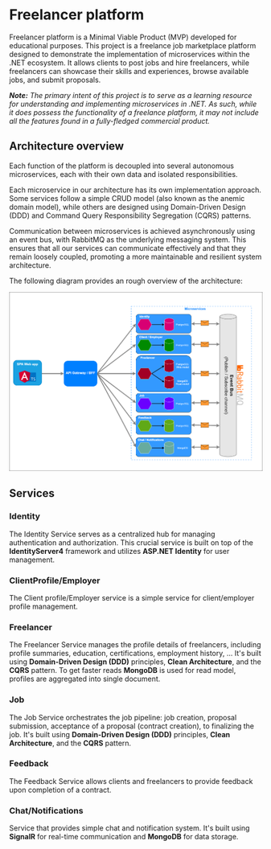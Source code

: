 # Freelancer platform
Freelancer platform is a Minimal Viable Product (MVP) developed for educational purposes. This project is a freelance job marketplace platform designed to demonstrate the implementation of microservices within the .NET ecosystem. It allows clients to post jobs and hire freelancers, while freelancers can showcase their skills and experiences, browse available jobs, and submit proposals.

<i><b>Note:</b> The primary intent of this project is to serve as a learning resource for understanding and implementing microservices in .NET. As such, while it does possess the functionality of a freelance platform, it may not include all the features found in a fully-fledged commercial product.</i>

## Architecture overview
Each function of the platform is decoupled into several autonomous microservices, each with their own data and isolated responsibilities.

Each microservice in our architecture has its own implementation approach. Some services follow a simple CRUD model (also known as the anemic domain model), while others are designed using Domain-Driven Design (DDD) and Command Query Responsibility Segregation (CQRS) patterns.

Communication between microservices is achieved asynchronously using an event bus, with RabbitMQ as the underlying messaging system. This ensures that all our services can communicate effectively and that they remain loosely coupled, promoting a more maintainable and resilient system architecture.

The following diagram provides an rough overview of the architecture:

![Architecture Overview](architecture-overview.png)

## Services

### Identity
The Identity Service serves as a centralized hub for managing authentication and authorization. This crucial service is built on top of the <b>IdentityServer4</b> framework and utilizes <b>ASP.NET Identity</b> for user management.

### ClientProfile/Employer
The Client profile/Employer service is a simple service for client/employer profile management.

### Freelancer
The Freelancer Service manages the profile details of freelancers, including profile summaries, education, certifications, employment history, ...
It's built using <b>Domain-Driven Design (DDD)</b> principles, <b>Clean Architecture</b>, and the <b>CQRS</b> pattern.
To get faster reads <b>MongoDB</b> is used for read model, profiles are aggregated into single document.

### Job
The Job Service orchestrates the job pipeline: job creation, proposal submission, acceptance of a proposal (contract creation), to finalizing the job.
It's built using <b>Domain-Driven Design (DDD)</b> principles, <b>Clean Architecture</b>, and the <b>CQRS</b> pattern.

### Feedback
The Feedback Service allows clients and freelancers to provide feedback upon completion of a contract.

### Chat/Notifications
Service that provides simple chat and notification system. 
It's built using <b>SignalR</b> for real-time communication and <b>MongoDB</b> for data storage.
